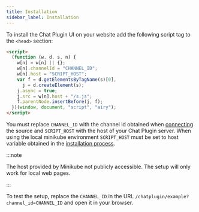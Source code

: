 ```yaml
---
title: Installation
sidebar_label: Installation
---
```


To install the Chat Plugin UI on your website add the following script tag to
the `<head>` section:

```html
<script>
  (function (w, d, s, n) {
    w[n] = w[n] || {};
    w[n].channelId = "CHANNEL_ID";
    w[n].host = "SCRIPT_HOST";
    var f = d.getElementsByTagName(s)[0],
      j = d.createElement(s);
    j.async = true;
    j.src = w[n].host + "/s.js";
    f.parentNode.insertBefore(j, f);
  })(window, document, "script", "airy");
</script>
```

You must replace `CHANNEL_ID` with the channel id obtained when
[connecting](#connecting-a-channel) the source and `SCRIPT_HOST` with the host
of your Chat Plugin server. When using the local minikube environment
`SCRIPT_HOST` must be set to host variable obtained in the [installation process](getting-started/installation/minikube.md).

:::note

The host provided by Minikube not publicly accessible. The setup will only work for local web pages.

:::

To test the setup, replace the `CHANNEL_ID` in the URL
`/chatplugin/example?channel_id=CHANNEL_ID` and open it in your
browser.

